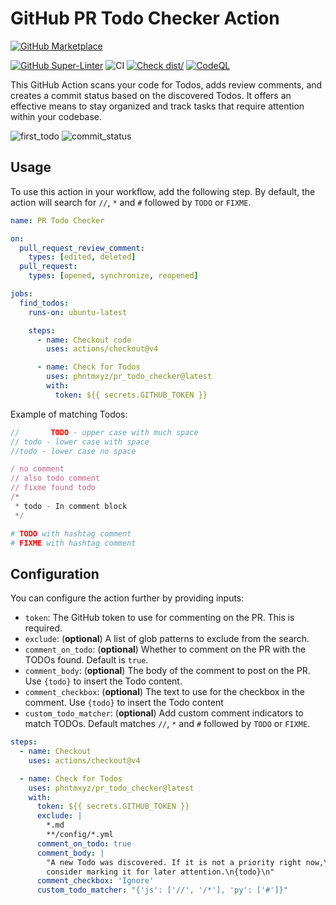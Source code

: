 # GitHub PR Todo Checker Action

[![GitHub Marketplace](https://img.shields.io/badge/Marketplace-PR%20Todo%20Checker-blue?logo=github)](https://github.com/marketplace/actions/pr-todo-checker)

[![GitHub Super-Linter](https://github.com/phntmxyz/pr_todo_checker/actions/workflows/linter.yml/badge.svg)](https://github.com/super-linter/super-linter)
![CI](https://github.com/phntmxyz/pr_todo_checker/actions/workflows/ci.yml/badge.svg)
[![Check dist/](https://github.com/phntmxyz/pr_todo_checker/actions/workflows/check-dist.yml/badge.svg)](https://github.com/phntmxyz/pr_todo_checker/actions/workflows/check-dist.yml)
[![CodeQL](https://github.com/phntmxyz/pr_todo_checker/actions/workflows/codeql-analysis.yml/badge.svg)](https://github.com/phntmxyz/pr_todo_checker/actions/workflows/codeql-analysis.yml)

This GitHub Action scans your code for Todos, adds review comments, and creates
a commit status based on the discovered Todos. It offers an effective means to
stay organized and track tasks that require attention within your codebase.

![first_todo](https://github.com/phntmxyz/pr_todo_checker/assets/16827156/282fd59b-7be2-4210-ad47-845c910420c7)
![commit_status](https://github.com/phntmxyz/pr_todo_checker/assets/16827156/dcdf289d-3cd8-4d36-8a40-3520bbfe4122)

## Usage

To use this action in your workflow, add the following step. By default, the
action will search for `//`, `*` and `#` followed by `TODO` or `FIXME`.

```yaml
name: PR Todo Checker

on:
  pull_request_review_comment:
    types: [edited, deleted]
  pull_request:
    types: [opened, synchronize, reopened]

jobs:
  find_todos:
    runs-on: ubuntu-latest

    steps:
      - name: Checkout code
        uses: actions/checkout@v4

      - name: Check for Todos
        uses: phntmxyz/pr_todo_checker@latest
        with:
          token: ${{ secrets.GITHUB_TOKEN }}
```

Example of matching Todos:

```js
//       TODO - upper case with much space
// todo - lower case with space
//todo - lower case no space

/ no comment
// also todo comment
// fixme found todo
/*
 * todo - In comment block
 */
```

```bash
# TODO with hashtag comment
# FIXME with hashtag comment
```

## Configuration

You can configure the action further by providing inputs:

- `token`: The GitHub token to use for commenting on the PR. This is required.
- `exclude`: (**optional**) A list of glob patterns to exclude from the search.
- `comment_on_todo`: (**optional**) Whether to comment on the PR with the TODOs
  found. Default is `true`.
- `comment_body`: (**optional**) The body of the comment to post on the PR. Use
  `{todo}` to insert the Todo content.
- `comment_checkbox`: (**optional**) The text to use for the checkbox in the
  comment. Use `{todo}` to insert the Todo content
- `custom_todo_matcher`: (**optional**) Add custom comment indicators to match
  TODOs. Default matches `//`, `*` and `#` followed by `TODO` or `FIXME`.

```yaml
steps:
  - name: Checkout
    uses: actions/checkout@v4

  - name: Check for Todos
    uses: phntmxyz/pr_todo_checker@latest
    with:
      token: ${{ secrets.GITHUB_TOKEN }}
      exclude: |
        *.md
        **/config/*.yml
      comment_on_todo: true
      comment_body: |
        "A new Todo was discovered. If it is not a priority right now,\
        consider marking it for later attention.\n{todo}\n"
      comment_checkbox: 'Ignore'
      custom_todo_matcher: "{'js': ['//', '/*'], 'py': ['#']}"
```
